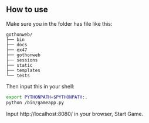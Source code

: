 ## How to use
Make sure you in the folder has file like this:
```
gothonweb/
├── bin
├── docs
├── ex47
├── gothonweb
├── sessions
├── static
├── templates
└── tests
```
Then input this in your shell:
```bash
export PYTHONPATH=$PYTHONPATH:.
python /bin/gameapp.py
```
Input http://localhost:8080/ in your browser, Start Game.
